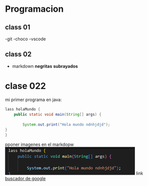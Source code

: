 # Programacion
## class 01
-git 
-choco
-vscode
## class 02
 - markdown 
**negritas**
**subrayados**
# clase 022
mi primer programa en java:
```java
lass holaMundo {
    public static void main(String[] args) {
      
        System.out.print("Hola mundo ndnhjdjd");
}
}  
```

pponer imagenes en el markdopw 
![nombre del archivo](imagen.png)
link
[buscador de google](https://google.com)